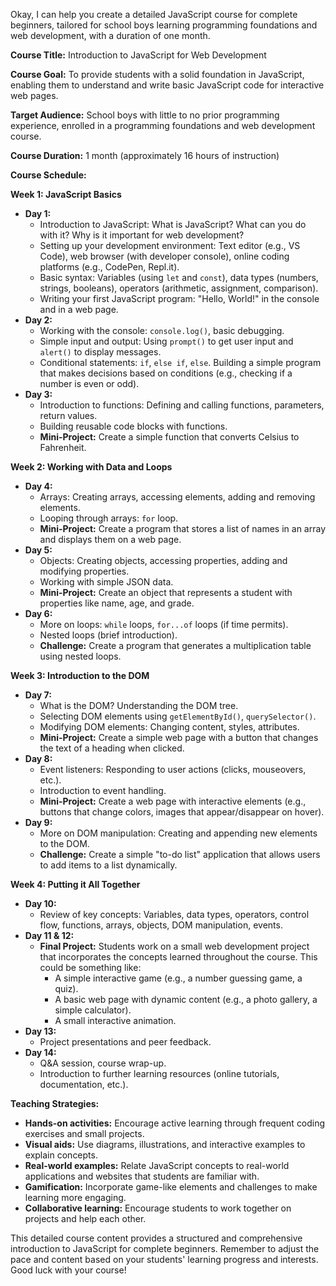 Okay, I can help you create a detailed JavaScript course for complete beginners, tailored for school boys learning programming foundations and web development, with a duration of one month.

**Course Title:**  Introduction to JavaScript for Web Development

**Course Goal:**  To provide students with a solid foundation in JavaScript, enabling them to understand and write basic JavaScript code for interactive web pages.

**Target Audience:** School boys with little to no prior programming experience, enrolled in a programming foundations and web development course.

**Course Duration:** 1 month (approximately 16 hours of instruction)

**Course Schedule:**

**Week 1:  JavaScript Basics**

* **Day 1:**
    * Introduction to JavaScript: What is JavaScript? What can you do with it? Why is it important for web development?
    * Setting up your development environment: Text editor (e.g., VS Code), web browser (with developer console), online coding platforms (e.g., CodePen, Repl.it).
    * Basic syntax: Variables (using `let` and `const`), data types (numbers, strings, booleans), operators (arithmetic, assignment, comparison).
    * Writing your first JavaScript program: "Hello, World!" in the console and in a web page.
* **Day 2:**
    * Working with the console: `console.log()`, basic debugging.
    * Simple input and output: Using `prompt()` to get user input and `alert()` to display messages.
    * Conditional statements: `if`, `else if`, `else`.  Building a simple program that makes decisions based on conditions (e.g., checking if a number is even or odd).
* **Day 3:**
    * Introduction to functions: Defining and calling functions, parameters, return values.
    * Building reusable code blocks with functions.
    * **Mini-Project:** Create a simple function that converts Celsius to Fahrenheit.

**Week 2: Working with Data and Loops**

* **Day 4:**
    * Arrays: Creating arrays, accessing elements, adding and removing elements.
    * Looping through arrays: `for` loop.
    * **Mini-Project:** Create a program that stores a list of names in an array and displays them on a web page.
* **Day 5:**
    * Objects: Creating objects, accessing properties, adding and modifying properties.
    * Working with simple JSON data.
    * **Mini-Project:** Create an object that represents a student with properties like name, age, and grade.
* **Day 6:**
    * More on loops: `while` loops, `for...of` loops (if time permits).
    * Nested loops (brief introduction).
    * **Challenge:** Create a program that generates a multiplication table using nested loops.

**Week 3:  Introduction to the DOM**

* **Day 7:**
    * What is the DOM? Understanding the DOM tree.
    * Selecting DOM elements using `getElementById()`, `querySelector()`.
    * Modifying DOM elements: Changing content, styles, attributes.
    * **Mini-Project:**  Create a simple web page with a button that changes the text of a heading when clicked.
* **Day 8:**
    * Event listeners:  Responding to user actions (clicks, mouseovers, etc.).
    * Introduction to event handling.
    * **Mini-Project:** Create a web page with interactive elements (e.g., buttons that change colors, images that appear/disappear on hover).
* **Day 9:**
    * More on DOM manipulation:  Creating and appending new elements to the DOM.
    * **Challenge:**  Create a simple "to-do list" application that allows users to add items to a list dynamically.

**Week 4:  Putting it All Together**

* **Day 10:**
    * Review of key concepts: Variables, data types, operators, control flow, functions, arrays, objects, DOM manipulation, events.
* **Day 11 & 12:**
    * **Final Project:** Students work on a small web development project that incorporates the concepts learned throughout the course. This could be something like:
        * A simple interactive game (e.g., a number guessing game, a quiz).
        * A basic web page with dynamic content (e.g., a photo gallery, a simple calculator).
        * A small interactive animation.
* **Day 13:**
    * Project presentations and peer feedback.
* **Day 14:**
    * Q&A session, course wrap-up.
    * Introduction to further learning resources (online tutorials, documentation, etc.).

**Teaching Strategies:**

* **Hands-on activities:**  Encourage active learning through frequent coding exercises and small projects.
* **Visual aids:** Use diagrams, illustrations, and interactive examples to explain concepts.
* **Real-world examples:** Relate JavaScript concepts to real-world applications and websites that students are familiar with.
* **Gamification:**  Incorporate game-like elements and challenges to make learning more engaging.
* **Collaborative learning:**  Encourage students to work together on projects and help each other.

This detailed course content provides a structured and comprehensive introduction to JavaScript for complete beginners. Remember to adjust the pace and content based on your students' learning progress and interests. Good luck with your course!

